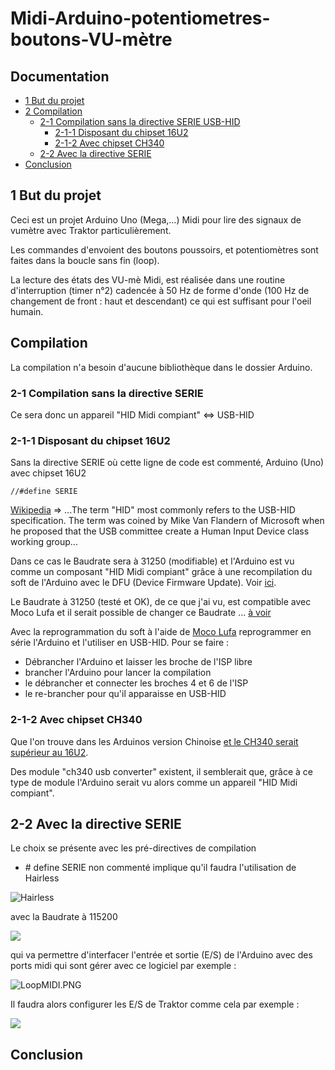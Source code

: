 

# Midi-Arduino-potentiometres-boutons-VU-m&egrave;tre

## Documentation

* [1 But du projet](#1-But-du-projet)
* [2 Compilation](#Compilation)
  * [2-1 Compilation sans la directive SERIE USB-HID](#2-1-Compilation-sans-la-directive-SERIE)
    * [2-1-1 Disposant du chipset 16U2](#2-1-1-Disposant-du-chipset-16U2)
    * [2-1-2 Avec chipset CH340](#2-1-2-Avec-chipset-CH340)
  * [2-2 Avec la directive SERIE](#2-2-Avec-la-directive-SERIE)
* [Conclusion](#Conclusion)

## 1 But du projet

Ceci est un projet Arduino Uno (Mega,...) Midi pour lire des signaux de vumètre avec Traktor particulièrement.

Les commandes d'envoient des boutons poussoirs, et potentiomètres sont faites dans la boucle sans fin (loop).

La lecture des états des VU-m&egrave; Midi, est réalisée dans une routine d'interruption (timer n°2) cadencée à 50 Hz de forme d'onde (100 Hz de changement de front : haut et descendant) ce qui est suffisant pour l'oeil humain.

## Compilation

La compilation n'a besoin d'aucune bibliothèque dans le dossier Arduino.

### 2-1 Compilation sans la directive SERIE

Ce sera donc un appareil "HID Midi compiant" <=>  USB-HID

### 2-1-1 Disposant du chipset 16U2
Sans la directive SERIE où cette ligne de code est commenté, Arduino (Uno) avec chipset 16U2 
```
//#define SERIE
```
[Wikipedia](https://en.wikipedia.org/wiki/Human_interface_device) => ...The term "HID" most commonly refers to the USB-HID specification. The term was coined by Mike Van Flandern of Microsoft when he proposed that the USB committee create a Human Input Device class working group...

Dans ce cas le Baudrate sera à 31250 (modifiable) et l'Arduino est vu comme un composant "HID Midi compiant" grâce à une recompilation du soft de l'Arduino avec le DFU (Device Firmware Update). Voir [ici](https://www.arduino.cc/en/Hacking/DFUProgramming8U2).

Le Baudrate à 31250 (testé et OK), de ce que j'ai vu, est compatible avec Moco Lufa et il serait possible de changer ce Baudrate ... [à voir](https://forum.arduino.cc/index.php?topic=515491.0)

Avec la reprogrammation du soft à l'aide de [Moco Lufa](https://github.com/kuwatay/mocolufa) reprogrammer en série l'Arduino et l'utiliser en USB-HID. Pour se faire :
- Débrancher l'Arduino et laisser les broche de l'ISP libre
- brancher l'Arduino pour lancer la compilation
- le débrancher et connecter les broches 4 et 6 de l'ISP
- le re-brancher pour qu'il apparaisse en USB-HID

### 2-1-2 Avec chipset CH340

Que l'on trouve dans les Arduinos version Chinoise [et le CH340 serait supérieur au 16U2](https://makersportal.com/blog/2019/3/12/testing-the-arduino-ch340-board).

Des module "ch340 usb converter" existent, il semblerait que, grâce à ce type de module l'Arduino serait vu alors comme un appareil "HID Midi compiant".


## 2-2 Avec la directive SERIE
Le choix se présente avec les pré-directives de compilation 
- \# define SERIE non commenté implique qu'il faudra l'utilisation de Hairless

![Hairless](https://github.com/fredOnGitHub/Midi-Arduino-potentiometres-boutons-vumetre/blob/main/Hairless.PNG)

avec la Baudrate à 115200 

![](https://github.com/fredOnGitHub/Midi-Arduino-potentiometres-boutons-vumetre/blob/main/Hairless_Settings.PNG)

qui va permettre d'interfacer l'entrée et sortie (E/S) de l'Arduino avec des ports midi qui sont gérer avec ce logiciel par exemple :

![LoopMIDI.PNG](https://github.com/fredOnGitHub/Midi-Arduino-potentiometres-boutons-vumetre/blob/main/LoopMIDI.PNG)

Il faudra alors configurer les E/S de Traktor comme cela par exemple :

![](https://github.com/fredOnGitHub/Midi-Arduino-potentiometres-boutons-vumetre/blob/main/Traktor.PNG)

## Conclusion


